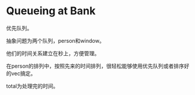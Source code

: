 # Queueing at Bank

优先队列。

抽象问题为两个队列，person和window。

他们的时间关系建立在秒上，方便管理。

在person的排列中，按照先来的时间排列，很轻松能够使用优先队列或者排序好的vec搞定。

total为处理完的时间。
